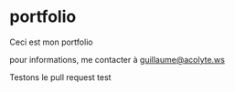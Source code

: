 # portfolio
Ceci est mon portfolio 


pour informations, me contacter à guillaume@acolyte.ws


Testons le pull request
test
